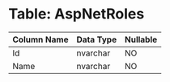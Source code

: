 # Table: AspNetRoles

| Column Name | Data Type | Nullable |
|-------------|-----------|----------|
| Id | nvarchar | NO |
| Name | nvarchar | NO |
